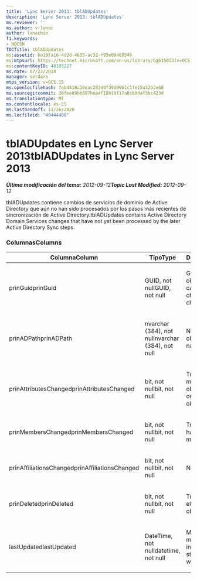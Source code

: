 ```yaml
---
title: 'Lync Server 2013: tblADUpdates'
description: 'Lync Server 2013: tblADUpdates'
ms.reviewer: ''
ms.author: v-lanac
author: lanachin
f1.keywords:
- NOCSH
TOCTitle: tblADUpdates
ms:assetid: ba19fa16-4d2d-4635-ac32-f93e09469546
ms:mtpsurl: https://technet.microsoft.com/en-us/library/Gg615033(v=OCS.15)
ms:contentKeyID: 48185227
ms.date: 07/23/2014
manager: serdars
mtps_version: v=OCS.15
ms.openlocfilehash: 7ab4418a10eac283d0f39d09b1c1fe15a32b2e68
ms.sourcegitcommit: 36fee89bb887bea4f18b19f17a8c69daf5bc423d
ms.translationtype: MT
ms.contentlocale: es-ES
ms.lasthandoff: 11/26/2020
ms.locfileid: "49444486"
---
```

# <a name="tbladupdates-in-lync-server-2013"></a><span data-ttu-id="a8b6f-103">tblADUpdates en Lync Server 2013</span><span class="sxs-lookup"><span data-stu-id="a8b6f-103">tblADUpdates in Lync Server 2013</span></span>

<div data-xmlns="http://www.w3.org/1999/xhtml">

<div class="topic" data-xmlns="http://www.w3.org/1999/xhtml" data-msxsl="urn:schemas-microsoft-com:xslt" data-cs="https://msdn.microsoft.com/">

<div data-asp="https://msdn2.microsoft.com/asp">



</div>

<div id="mainSection">

<div id="mainBody"><span data-ttu-id="a8b6f-104">

<span> </span></span><span class="sxs-lookup"><span data-stu-id="a8b6f-104">

<span> </span></span></span>

<span data-ttu-id="a8b6f-105">_**Última modificación del tema:** 2012-09-12_</span><span class="sxs-lookup"><span data-stu-id="a8b6f-105">_**Topic Last Modified:** 2012-09-12_</span></span>

<span data-ttu-id="a8b6f-106">tblADUpdates contiene cambios de servicios de dominio de Active Directory que aún no han sido procesados por los pasos más recientes de sincronización de Active Directory.</span><span class="sxs-lookup"><span data-stu-id="a8b6f-106">tblADUpdates contains Active Directory Domain Services changes that have not yet been processed by the later Active Directory Sync steps.</span></span>

### <a name="columns"></a><span data-ttu-id="a8b6f-107">Columnas</span><span class="sxs-lookup"><span data-stu-id="a8b6f-107">Columns</span></span>

<table>
<colgroup>
<col style="width: 33%" />
<col style="width: 33%" />
<col style="width: 33%" />
</colgroup>
<thead>
<tr class="header">
<th><span data-ttu-id="a8b6f-108">Columna</span><span class="sxs-lookup"><span data-stu-id="a8b6f-108">Column</span></span></th>
<th><span data-ttu-id="a8b6f-109">Tipo</span><span class="sxs-lookup"><span data-stu-id="a8b6f-109">Type</span></span></th>
<th><span data-ttu-id="a8b6f-110">Descripción</span><span class="sxs-lookup"><span data-stu-id="a8b6f-110">Description</span></span></th>
</tr>
</thead>
<tbody>
<tr class="odd">
<td><p><span data-ttu-id="a8b6f-111">prinGuid</span><span class="sxs-lookup"><span data-stu-id="a8b6f-111">prinGuid</span></span></p></td>
<td><p><span data-ttu-id="a8b6f-112">GUID, not null</span><span class="sxs-lookup"><span data-stu-id="a8b6f-112">GUID, not null</span></span></p></td>
<td><p><span data-ttu-id="a8b6f-113">GUID principal del objeto que cambió.</span><span class="sxs-lookup"><span data-stu-id="a8b6f-113">Principal GUID of the object that changed.</span></span></p></td>
</tr>
<tr class="even">
<td><p><span data-ttu-id="a8b6f-114">prinADPath</span><span class="sxs-lookup"><span data-stu-id="a8b6f-114">prinADPath</span></span></p></td>
<td><p><span data-ttu-id="a8b6f-115">nvarchar (384), not null</span><span class="sxs-lookup"><span data-stu-id="a8b6f-115">nvarchar (384), not null</span></span></p></td>
<td><p><span data-ttu-id="a8b6f-116">Nombre distintivo del objeto.</span><span class="sxs-lookup"><span data-stu-id="a8b6f-116">Distinguished name of the object.</span></span></p></td>
</tr>
<tr class="odd">
<td><p><span data-ttu-id="a8b6f-117">prinAttributesChanged</span><span class="sxs-lookup"><span data-stu-id="a8b6f-117">prinAttributesChanged</span></span></p></td>
<td><p><span data-ttu-id="a8b6f-118">bit, not null</span><span class="sxs-lookup"><span data-stu-id="a8b6f-118">bit, not null</span></span></p></td>
<td><p><span data-ttu-id="a8b6f-119">True si ha cambiado al menos un atributo del objeto.</span><span class="sxs-lookup"><span data-stu-id="a8b6f-119">True if at least one attribute of the object changed.</span></span></p></td>
</tr>
<tr class="even">
<td><p><span data-ttu-id="a8b6f-120">prinMembersChanged</span><span class="sxs-lookup"><span data-stu-id="a8b6f-120">prinMembersChanged</span></span></p></td>
<td><p><span data-ttu-id="a8b6f-121">bit, not null</span><span class="sxs-lookup"><span data-stu-id="a8b6f-121">bit, not null</span></span></p></td>
<td><p><span data-ttu-id="a8b6f-122">True si la pertenencia ha cambiado.</span><span class="sxs-lookup"><span data-stu-id="a8b6f-122">True if the membership changed.</span></span></p></td>
</tr>
<tr class="odd">
<td><p><span data-ttu-id="a8b6f-123">prinAffiliationsChanged</span><span class="sxs-lookup"><span data-stu-id="a8b6f-123">prinAffiliationsChanged</span></span></p></td>
<td><p><span data-ttu-id="a8b6f-124">bit, not null</span><span class="sxs-lookup"><span data-stu-id="a8b6f-124">bit, not null</span></span></p></td>
<td><p><span data-ttu-id="a8b6f-125">No usado.</span><span class="sxs-lookup"><span data-stu-id="a8b6f-125">Not used.</span></span></p></td>
</tr>
<tr class="even">
<td><p><span data-ttu-id="a8b6f-126">prinDeleted</span><span class="sxs-lookup"><span data-stu-id="a8b6f-126">prinDeleted</span></span></p></td>
<td><p><span data-ttu-id="a8b6f-127">bit, not null</span><span class="sxs-lookup"><span data-stu-id="a8b6f-127">bit, not null</span></span></p></td>
<td><p><span data-ttu-id="a8b6f-128">True si el objeto se ha eliminado.</span><span class="sxs-lookup"><span data-stu-id="a8b6f-128">True if the object was deleted.</span></span></p></td>
</tr>
<tr class="odd">
<td><p><span data-ttu-id="a8b6f-129">lastUpdated</span><span class="sxs-lookup"><span data-stu-id="a8b6f-129">lastUpdated</span></span></p></td>
<td><p><span data-ttu-id="a8b6f-130">DateTime, not null</span><span class="sxs-lookup"><span data-stu-id="a8b6f-130">datetime, not null</span></span></p></td>
<td><p><span data-ttu-id="a8b6f-131">Marca de tiempo del momento en que se insertó la fila.</span><span class="sxs-lookup"><span data-stu-id="a8b6f-131">Time stamp of when the row was inserted.</span></span></p></td>
</tr>
</tbody>
</table><span data-ttu-id="a8b6f-132">


</div>

<span> </span>

</div>

</div>

</span><span class="sxs-lookup"><span data-stu-id="a8b6f-132">


</div>

<span> </span>

</div>

</div>

</span></span></div>

